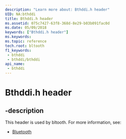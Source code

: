 ```yaml
---
description: "Learn more about: Bthddi.h header"
UID: NA:bthddi
title: Bthddi.h header
ms.assetid: 075c7427-63f8-368d-8e29-b03b091fac0d
ms.date: 05/09/2018
keywords: ["Bthddi.h header"]
ms.keywords: 
ms.topic: reference
tech.root: bltooth
f1_keywords:
 - bthddi
 - bthddi/bthddi
api_name:
 - bthddi
---
```


# Bthddi.h header


## -description

This header is used by bltooth. For more information, see:

- [Bluetooth](../_bltooth/index.md)

